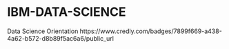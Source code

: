 # IBM-DATA-SCIENCE
<p> Data Science Orientation
    <href>https://www.credly.com/badges/7899f669-a438-4a62-b572-d8b89f5ac6a6/public_url</href>
